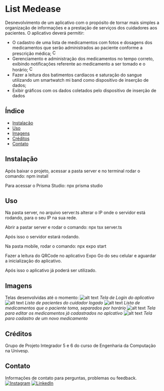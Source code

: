 <link rel="stylesheet" href="https://cdnjs.cloudflare.com/ajax/libs/font-awesome/5.15.4/css/all.min.css" integrity="sha512-lBk1E0enM6jsnENk9P1qU7nOsnz2PlzoSqC+tlP2V0lRXYQ8lSHssK7ICVUmIT+cLkAgVkfiY4/So6PTV5zBkQ==" crossorigin="anonymous" referrerpolicy="no-referrer" />

# List Medease

Desnevolvimento de um aplicativo com o propósito de tornar mais simples a organização de informações e a prestação de serviços dos cuidadores aos pacientes.
O aplicativo deverá permitir:
- O cadastro de uma lista de medicamentos com fotos e dosagens dos medicamentos que serão administrados ao paciente conforme a prescrição médica; <img src="https://upload.wikimedia.org/wikipedia/commons/thumb/1/13/Green_check.svg/1200px-Green_check.svg.png" alt="Certo" width="16" height="16">
- Gerenciamento e administração dos medicamentos no tempo correto, exibindo notificações referente ao medicamento a ser tomado e o horário; <img src="https://upload.wikimedia.org/wikipedia/commons/thumb/1/13/Green_check.svg/1200px-Green_check.svg.png" alt="Certo" width="16" height="16">
- Fazer a leitura dos batimentos cardiacos e saturação do sangue utilizando um smartwatch mi band como dispositivo de inserção de dados;
- Exibir gráficos com os dados coletados pelo dispositivo de inserção de dados 

## Índice

- [Instalação](#instalação)
- [Uso](#uso)
- [Imagens](#imagens)
- [Créditos](#créditos)
- [Contato](#contato)

## Instalação

Após baixar o projeto, acessar a pasta server e no terminal rodar o comando:
npm install

Para acessar o Prisma Studio:
npx prisma studio

## Uso

Na pasta server, no arquivo server.ts alterar o IP onde o servidor está rodando, para o seu IP na sua rede.

Abrir a pastar server e rodar o comando: 
npx tsx server.ts

Após isso o servidor estará rodando.

Na pasta mobile, rodar o comando:
npx expo start

Fazer a leitura do QRCode no aplicativo Expo Go do seu celular e aguardar a inicialização do aplicativo.

Após isso o aplicativo já poderá ser utilizado.

## Imagens

Telas desenvolvidas até o momento:
![alt text](login.jpeg)
*Tela de Login do aplicativo*
![alt text](lista.jpeg) 
*Lista de pacientes do cuidador logado*
![alt text](cadastrado.jpeg) 
*Lista de medicamentos que o paciente toma, separados por horário*
![alt text](editar.jpeg) 
*Tela para editar os medicamentos já cadastrados no aplcativo*
![alt text](cadastrar.jpeg) 
*Tela para cadastro de um novo medicamento*

## Créditos

Grupo de Projeto Integrador 5 e 6 do curso de Engenharia da Computação na Univesp.

## Contato

Informações de contato para perguntas, problemas ou feedback.
[![Instagram](https://img.shields.io/badge/Instagram-%23E4405F.svg?&style=for-the-badge&logo=instagram&logoColor=white)](https://www.instagram.com/_jessicarolyne/)
[![LinkedIn](https://img.shields.io/badge/LinkedIn-%230077B5.svg?&style=for-the-badge&logo=linkedin&logoColor=white)](https://www.linkedin.com/in/jessicarolyne/)

